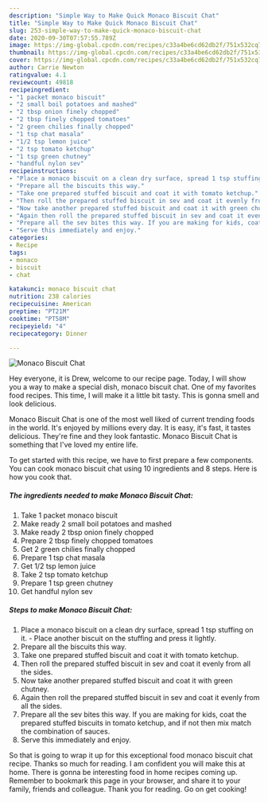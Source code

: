 ```yaml
---
description: "Simple Way to Make Quick Monaco Biscuit Chat"
title: "Simple Way to Make Quick Monaco Biscuit Chat"
slug: 253-simple-way-to-make-quick-monaco-biscuit-chat
date: 2020-09-30T07:57:55.789Z
image: https://img-global.cpcdn.com/recipes/c33a4be6cd62db2f/751x532cq70/monaco-biscuit-chat-recipe-main-photo.jpg
thumbnail: https://img-global.cpcdn.com/recipes/c33a4be6cd62db2f/751x532cq70/monaco-biscuit-chat-recipe-main-photo.jpg
cover: https://img-global.cpcdn.com/recipes/c33a4be6cd62db2f/751x532cq70/monaco-biscuit-chat-recipe-main-photo.jpg
author: Carrie Newton
ratingvalue: 4.1
reviewcount: 49818
recipeingredient:
- "1 packet monaco biscuit"
- "2 small boil potatoes and mashed"
- "2 tbsp onion finely chopped"
- "2 tbsp finely chopped tomatoes"
- "2 green chilies finally chopped"
- "1 tsp chat masala"
- "1/2 tsp lemon juice"
- "2 tsp tomato ketchup"
- "1 tsp green chutney"
- "handful nylon sev"
recipeinstructions:
- "Place a monaco biscuit on a clean dry surface, spread 1 tsp stuffing on it. Place another biscuit on the stuffing and press it lightly."
- "Prepare all the biscuits this way."
- "Take one prepared stuffed biscuit and coat it with tomato ketchup."
- "Then roll the prepared stuffed biscuit in sev and coat it evenly from all the sides."
- "Now take another prepared stuffed biscuit and coat it with green chutney."
- "Again then roll the prepared stuffed biscuit in sev and coat it evenly from all the sides."
- "Prepare all the sev bites this way. If you are making for kids, coat the prepared stuffed biscuits in tomato ketchup, and if not then mix match the combination of sauces."
- "Serve this immediately and enjoy."
categories:
- Recipe
tags:
- monaco
- biscuit
- chat

katakunci: monaco biscuit chat 
nutrition: 238 calories
recipecuisine: American
preptime: "PT21M"
cooktime: "PT58M"
recipeyield: "4"
recipecategory: Dinner

---
```



![Monaco Biscuit Chat](https://img-global.cpcdn.com/recipes/c33a4be6cd62db2f/751x532cq70/monaco-biscuit-chat-recipe-main-photo.jpg)

Hey everyone, it is Drew, welcome to our recipe page. Today, I will show you a way to make a special dish, monaco biscuit chat. One of my favorites food recipes. This time, I will make it a little bit tasty. This is gonna smell and look delicious.

Monaco Biscuit Chat is one of the most well liked of current trending foods in the world. It's enjoyed by millions every day. It is easy, it's fast, it tastes delicious. They're fine and they look fantastic. Monaco Biscuit Chat is something that I've loved my entire life.




To get started with this recipe, we have to first prepare a few components. You can cook monaco biscuit chat using 10 ingredients and 8 steps. Here is how you cook that.

<!--inarticleads1-->

##### The ingredients needed to make Monaco Biscuit Chat:

1. Take 1 packet monaco biscuit
1. Make ready 2 small boil potatoes and mashed
1. Make ready 2 tbsp onion finely chopped
1. Prepare 2 tbsp finely chopped tomatoes
1. Get 2 green chilies finally chopped
1. Prepare 1 tsp chat masala
1. Get 1/2 tsp lemon juice
1. Take 2 tsp tomato ketchup
1. Prepare 1 tsp green chutney
1. Get handful nylon sev




<!--inarticleads2-->

##### Steps to make Monaco Biscuit Chat:

1. Place a monaco biscuit on a clean dry surface, spread 1 tsp stuffing on it. - Place another biscuit on the stuffing and press it lightly.
1. Prepare all the biscuits this way.
1. Take one prepared stuffed biscuit and coat it with tomato ketchup.
1. Then roll the prepared stuffed biscuit in sev and coat it evenly from all the sides.
1. Now take another prepared stuffed biscuit and coat it with green chutney.
1. Again then roll the prepared stuffed biscuit in sev and coat it evenly from all the sides.
1. Prepare all the sev bites this way. If you are making for kids, coat the prepared stuffed biscuits in tomato ketchup, and if not then mix match the combination of sauces.
1. Serve this immediately and enjoy.




So that is going to wrap it up for this exceptional food monaco biscuit chat recipe. Thanks so much for reading. I am confident you will make this at home. There is gonna be interesting food in home recipes coming up. Remember to bookmark this page in your browser, and share it to your family, friends and colleague. Thank you for reading. Go on get cooking!
